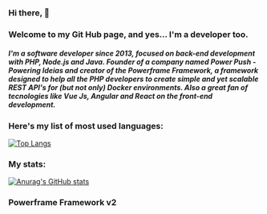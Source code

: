 ### Hi there, 👋
### Welcome to my Git Hub page, and yes... I'm a developer too.

##### I'm a software developer since 2013, focused on back-end development with PHP, Node.js and Java. Founder of a company named Power Push - Powering Ideias and creator of the Powerframe Framework, a framework designed to help all the PHP developers to create simple and yet scalable REST API's for (but not only) Docker environments. Also a great fan of tecnologies like Vue Js, Angular and React on the front-end development. 

### Here's my list of most used languages:
[![Top Langs](https://github-readme-stats.vercel.app/api/top-langs/?username=RenanSouzaRodrigues&count_private=true&show_icons=true&theme=dark&layout=compact)](https://github.com/anuraghazra/github-readme-stats)

### My stats:
[![Anurag's GitHub stats](https://github-readme-stats.vercel.app/api?username=RenanSouzaRodrigues&show_all_commits=true&count_private=true)](https://github.com/anuraghazra/github-readme-stats)

### Powerframe Framework v2

